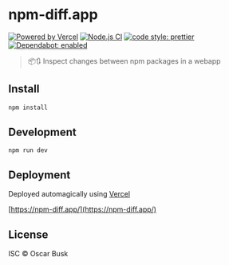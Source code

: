 # npm-diff.app

[![Powered by Vercel](https://badgen.net/badge/vercel/npm-diff.app/black?icon=zeit)](https://npm-diff.app/)
[![Node.js CI](https://github.com/oBusk/npm-diff.app/workflows/Node.js%20CI/badge.svg)](https://github.com/oBusk/walkable-buffer/actions)
[![code style: prettier](https://img.shields.io/badge/code_style-prettier-ff69b4.svg)](https://github.com/prettier/prettier)
[![Dependabot: enabled](https://badgen.net/badge/dependabot/enabled/green?icon=dependabot)](https://github.com/oBusk/npm-diff.app/network/updates)

> 📦🔃 Inspect changes between npm packages in a webapp

## Install

```bash
npm install
```

## Development

```
npm run dev
```

## Deployment

Deployed automagically using [Vercel](https://vercel.com/)

[https://npm-diff.app/](https://npm-diff.app/)

## License

ISC © Oscar Busk
